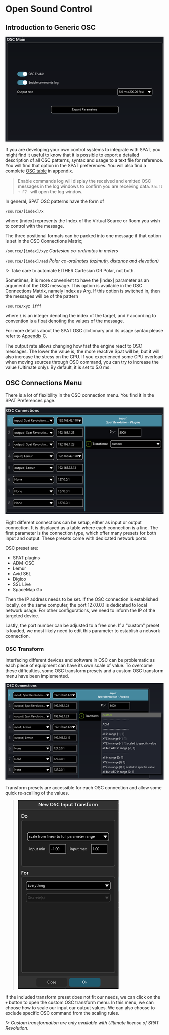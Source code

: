 # Open Sound Control
## Introduction to Generic OSC

![](include/SpatRevolution_UserGuide_-197.png)

If you are developing your own control systems to integrate with SPAT, you might find it useful to know that it is possible to export a detailed description of all OSC patterns, syntax and usage to a text file for reference.
You will find that option in the SPAT preferences.
You will also find a complete [OSC table](Appendix_C_OSC_Table.md) in appendix.

> Enable commands log will display the received and emitted OSC messages in the log windows to confirm you are receiving data. <code>Shift + F7 </code> will open the log window.

In general, SPAT OSC patterns have the form of

<code>/source/[index]/x</code>

where [index] represents the Index of the Virtual Source or Room you wish to control with the message.

The three positional formats can be packed into one message if that option is set in the OSC Connections Matrix;

<code>/source/[index]/xyz</code> _Cartesian co-ordinates in meters_

<code>/source/[index]/aed</code> _Polar co-ordinates (azimuth, distance and elevation)_

!> Take care to automate EITHER Cartesian OR Polar, not both.

Sometimes, it is more convenient to have the [index] parameter as an argument of the OSC message.
This option is available in the OSC Connections Matrix, namely Index as Arg.
If this option is switched in, then the messages will be of the pattern

<code>/source/xyz ifff</code>

where <code>i</code> is an integer denoting the index of the target, and <code>f</code> according to convention is a float denoting the values of the message.

For more details about the SPAT OSC dictionary and its usage syntax please refer to [Appendix C](Appendix_C_OSC_Table.md).

The output rate allows changing how fast the engine react to OSC messages.
The lower the value is, the more reactive Spat will be, but it will also increase the stress on the CPU.
If you experienced some CPU overload when moving sources through OSC command, you can try to increase the value (Ultimate only).
By default, it is set to 5.0 ms.

## OSC Connections Menu

There is a lot of flexibility in the OSC connection menu. You find it in the SPAT Preferences page.

![](include/SpatRevolution_UserGuide_-195.png)

Eight different connections can be setup, either as input or output connection. It is displayed as a table where each connection is a line. The first parameter is the connection type, which offer many presets for both input and output. These presets come with dedicated network ports.

OSC preset are:
- SPAT plugins
- ADM-OSC
- Lemur
- Avid S6L
- Digico
- SSL Live
- SpaceMap Go

Then the IP address needs to be set.
If the OSC connection is established locally, on the same computer, the port 127.0.0.1 is dedicated to local network usage.
For other configurations, we need to inform the IP of the targeted device.

Lastly, the port number can be adjusted to a free one.
If a "custom" preset is loaded, we most likely need to edit this parameter to establish a network connection.

### OSC Transform

Interfacing different devices and software in OSC can be problematic as each piece of equipment can have its own scale of value.
To overcome these difficulties, some OSC transform presets and a custom OSC transform menu have been implemented.

![](include/SpatRevolution_OSC_Input_Transform2.png)

Transform presets are accessible for each OSC connection and allow some quick re-scalling of the values.

> ![](include/SpatRevolution_OSC_Input_Transform.png)

If the included transform preset does not fit our needs, we can click on the <code>+</code> button to open the custom OSC transform menu.
In this menu, we can choose how to scale our input our output values. We can also choose to exclude specific OSC command from the scaling rules.

_!> Custom transformation are only available with Ultimate license of SPAT Revolution_.
